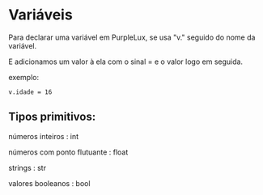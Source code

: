 # Variáveis

Para declarar uma variável em PurpleLux, se usa "v." seguido do nome da variável.

E adicionamos um valor à ela com o sinal = e o valor logo em seguida.

exemplo:

```v.idade = 16```

## Tipos primitivos:

números inteiros : int

números com ponto flutuante : float

strings : str

valores booleanos : bool